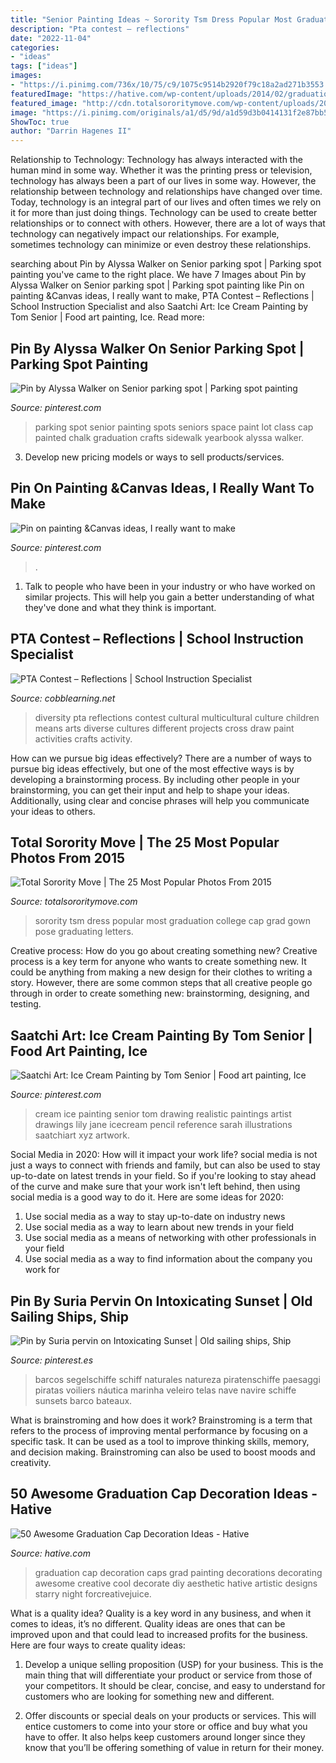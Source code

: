 ```yaml
---
title: "Senior Painting Ideas ~ Sorority Tsm Dress Popular Most Graduation College Cap Grad Gown Pose Graduating Letters"
description: "Pta contest – reflections"
date: "2022-11-04"
categories:
- "ideas"
tags: ["ideas"]
images:
- "https://i.pinimg.com/736x/10/75/c9/1075c9514b2920f79c18a2ad271b3553.jpg"
featuredImage: "https://hative.com/wp-content/uploads/2014/02/graduation-cap/decorating-graduation-cap-32.jpg"
featured_image: "http://cdn.totalsororitymove.com/wp-content/uploads/2015/12/d94004121e19db221c9fbb1aeb42cd0f.jpg"
image: "https://i.pinimg.com/originals/a1/d5/9d/a1d59d3b0414131f2e87bb5cbbf4804f.jpg"
ShowToc: true
author: "Darrin Hagenes II"
---
```



Relationship to Technology:
Technology has always interacted with the human mind in some way. Whether it was the printing press or television, technology has always been a part of our lives in some way. However, the relationship between technology and relationships have changed over time. 
Today, technology is an integral part of our lives and often times we rely on it for more than just doing things. Technology can be used to create better relationships or to connect with others. However, there are a lot of ways that technology can negatively impact our relationships. For example, sometimes technology can minimize or even destroy these relationships.

	

		
searching about Pin by Alyssa Walker on Senior parking spot | Parking spot painting you've came to the right place. We have 7 Images about Pin by Alyssa Walker on Senior parking spot | Parking spot painting like Pin on painting &amp;Canvas ideas, I really want to make, PTA Contest – Reflections | School Instruction Specialist and also Saatchi Art: Ice Cream Painting by Tom Senior | Food art painting, Ice. Read more:
		
    
## Pin By Alyssa Walker On Senior Parking Spot | Parking Spot Painting

<img loading=lazy src="https://i.pinimg.com/originals/a1/d5/9d/a1d59d3b0414131f2e87bb5cbbf4804f.jpg" onerror="this.onerror=null;this.src='https://tse3.mm.bing.net/th?id=OIP.iQzH3BBO9L7lFsjFf6224wHaJ4&amp;pid=15.1';" alt="Pin by Alyssa Walker on Senior parking spot | Parking spot painting">

_Source: pinterest.com_

>parking spot senior painting spots seniors space paint lot class cap painted chalk graduation crafts sidewalk yearbook alyssa walker. 

	

3. Develop new pricing models or ways to sell products/services.

    
## Pin On Painting &amp;Canvas Ideas, I Really Want To Make

<img loading=lazy src="https://i.pinimg.com/736x/39/3d/0e/393d0e83c27838ba815014e525468f5f--duck-tape-canvas-ideas.jpg" onerror="this.onerror=null;this.src='https://tse3.mm.bing.net/th?id=OIP.0N96BeA6ikm9uNPHI-fPnQHaJ6&amp;pid=15.1';" alt="Pin on painting &amp;Canvas ideas, I really want to make">

_Source: pinterest.com_

>. 

	

1. Talk to people who have been in your industry or who have worked on similar projects. This will help you gain a better understanding of what they've done and what they think is important.

    
## PTA Contest – Reflections | School Instruction Specialist

<img loading=lazy src="http://www.cobblearning.net/msgatesalp/files/2011/09/Diversity-means.jpg" onerror="this.onerror=null;this.src='https://tse2.mm.bing.net/th?id=OIP.S3w8p6i6Jx_7CYkzHQgjIAHaIq&amp;pid=15.1';" alt="PTA Contest – Reflections | School Instruction Specialist">

_Source: cobblearning.net_

>diversity pta reflections contest cultural multicultural culture children means arts diverse cultures different projects cross draw paint activities crafts activity. 

	

How can we pursue big ideas effectively?
There are a number of ways to pursue big ideas effectively, but one of the most effective ways is by developing a brainstorming process. By including other people in your brainstorming, you can get their input and help to shape your ideas. Additionally, using clear and concise phrases will help you communicate your ideas to others.

    
## Total Sorority Move | The 25 Most Popular Photos From 2015

<img loading=lazy src="http://cdn.totalsororitymove.com/wp-content/uploads/2015/12/d94004121e19db221c9fbb1aeb42cd0f.jpg" onerror="this.onerror=null;this.src='https://tse4.mm.bing.net/th?id=OIP.ViAu7ZXyMcn_kUUgmQ97rQHaLH&amp;pid=15.1';" alt="Total Sorority Move | The 25 Most Popular Photos From 2015">

_Source: totalsororitymove.com_

>sorority tsm dress popular most graduation college cap grad gown pose graduating letters. 

	

Creative process: How do you go about creating something new?
Creative process is a key term for anyone who wants to create something new. It could be anything from making a new design for their clothes to writing a story. However, there are some common steps that all creative people go through in order to create something new: brainstorming, designing, and testing.

    
## Saatchi Art: Ice Cream Painting By Tom Senior | Food Art Painting, Ice

<img loading=lazy src="https://i.pinimg.com/736x/da/69/11/da6911bd5688830eaee9cd268bf55aa0.jpg" onerror="this.onerror=null;this.src='https://tse2.mm.bing.net/th?id=OIP.FSeUkguj5r3dVjjSsi4lcgHaLE&amp;pid=15.1';" alt="Saatchi Art: Ice Cream Painting by Tom Senior | Food art painting, Ice">

_Source: pinterest.com_

>cream ice painting senior tom drawing realistic paintings artist drawings lily jane icecream pencil reference sarah illustrations saatchiart xyz artwork. 

	

Social Media in 2020: How will it impact your work life?
social media is not just a ways to connect with friends and family, but can also be used to stay up-to-date on latest trends in your field. So if you're looking to stay ahead of the curve and make sure that your work isn't left behind, then using social media is a good way to do it. Here are some ideas for 2020: 
1. Use social media as a way to stay up-to-date on industry news 
2. Use social media as a way to learn about new trends in your field 
3. Use social media as a means of networking with other professionals in your field 
4. Use social media as a way to find information about the company you work for 

    
## Pin By Suria Pervin On Intoxicating Sunset | Old Sailing Ships, Ship

<img loading=lazy src="https://i.pinimg.com/736x/10/75/c9/1075c9514b2920f79c18a2ad271b3553.jpg" onerror="this.onerror=null;this.src='https://tse4.mm.bing.net/th?id=OIP._giNhWjF9212dMyBhlK_TAAAAA&amp;pid=15.1';" alt="Pin by Suria pervin on Intoxicating Sunset | Old sailing ships, Ship">

_Source: pinterest.es_

>barcos segelschiffe schiff naturales natureza piratenschiffe paesaggi piratas voiliers náutica marinha veleiro telas nave navire schiffe sunsets barco bateaux. 

	

What is brainstroming and how does it work?
Brainstroming is a term that refers to the process of improving mental performance by focusing on a specific task. It can be used as a tool to improve thinking skills, memory, and decision making. Brainstroming can also be used to boost moods and creativity.

    
## 50 Awesome Graduation Cap Decoration Ideas - Hative

<img loading=lazy src="https://hative.com/wp-content/uploads/2014/02/graduation-cap/decorating-graduation-cap-32.jpg" onerror="this.onerror=null;this.src='https://tse2.mm.bing.net/th?id=OIP.SC17UQcExRPJN-yznN5dnAHaJ6&amp;pid=15.1';" alt="50 Awesome Graduation Cap Decoration Ideas - Hative">

_Source: hative.com_

>graduation cap decoration caps grad painting decorations decorating awesome creative cool decorate diy aesthetic hative artistic designs starry night forcreativejuice. 

	

What is a quality idea?
Quality is a key word in any business, and when it comes to ideas, it’s no different. Quality ideas are ones that can be improved upon and that could lead to increased profits for the business. Here are four ways to create quality ideas:
1. Develop a unique selling proposition (USP) for your business. This is the main thing that will differentiate your product or service from those of your competitors. It should be clear, concise, and easy to understand for customers who are looking for something new and different.

2. Offer discounts or special deals on your products or services. This will entice customers to come into your store or office and buy what you have to offer. It also helps keep customers around longer since they know that you’ll be offering something of value in return for their money.


